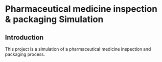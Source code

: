 # Pharmaceutical medicine inspection & packaging Simulation

## Introduction
This project is a simulation of a pharmaceutical medicine inspection and packaging process.
